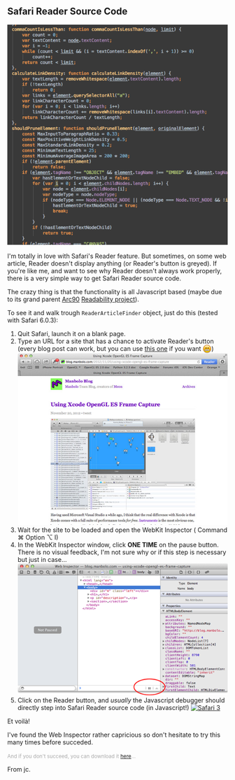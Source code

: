 ## Safari Reader Source Code

![Reader javascript][]

I'm totally in love with Safari's Reader feature. But sometimes, on some web article, Reader doesn't display anything (or Reader's button is greyed). If you're like me, and want to see why Reader doesn't always work properly, there is a very simple way to get Safari Reader source code.

The crazy thing is that the functionality is all Javascript based (maybe due to its grand parent [Arc90][] [Readability project][]).

To see it and walk trough `ReaderArticleFinder` object, just do this (tested with Safari 6.0.3):

1. Quit Safari, launch it on a blank page.
2. Type an URL for a site that has a chance to activate Reader's button (every blog post can work, but you can use [this one][] if you want <img src="smiley-happy.png" class="inline" style="vertical-align:middle;"/>)
![Safari 1][]
3. Wait for the site to be loaded and open the WebKit Inspector ( Command &#8984; Option &#8997; I)
4. In the WebKit Inspector window, click __ONE TIME__ on the pause button. There is no visual feedback, I'm not sure why or if this step is necessary but just in case...
![Safari 2][]
5. Click on the Reader button, and _usually_ the Javascript debugger should directly step into Safari Reader source code (in Javascript!)
<a href="/2013/03/18/reader-source-code.png"><img src="/2013/03/18/reader-source-code.png" alt="Safari 3" width="600" height="638"></a>

Et voilà!

I've found the Web Inspector rather capricious so don't hesitate to try this many times before succeded.

<small style="color:#aaa">And if you don't succeed, you can download it <a href="/2013/03/18/safari-reader.js">here</a>&hellip;</small> 

From jc.

[Reader javascript]: reader.png
[this one]: http://blog.manbolo.com/2012/11/20/using-xcode-opengl-es-frame-capture
[Arc90]: http://lab.arc90.com/
[Readability project]: https://code.google.com/p/arc90labs-readability/source/browse/trunk/js/readability.js#164
[Safari 1]: safari-1.jpg
[Safari 2]: safari-2.png
[Safari 3]: reader-source-code.png